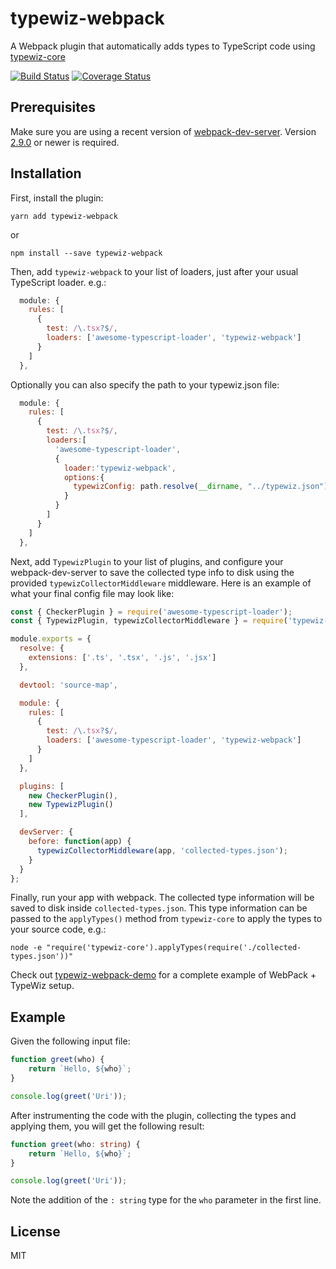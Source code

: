 # typewiz-webpack

A Webpack plugin that automatically adds types to TypeScript code using [typewiz-core](https://www.npmjs.com/package/typewiz-core)

[![Build Status](https://travis-ci.org/urish/typewiz.png?branch=master)](https://travis-ci.org/urish/typewiz)
[![Coverage Status](https://coveralls.io/repos/github/urish/typewiz/badge.svg?branch=master)](https://coveralls.io/github/urish/typewiz?branch=master)

## Prerequisites 

Make sure you are using a recent version of [webpack-dev-server](https://github.com/webpack/webpack-dev-server). Version [2.9.0](https://github.com/webpack/webpack-dev-server/releases/tag/v2.9.0) or newer is required.

## Installation

First, install the plugin:

    yarn add typewiz-webpack

or

    npm install --save typewiz-webpack

Then, add `typewiz-webpack` to your list of loaders, just after your usual TypeScript loader. e.g.:

```javascript
  module: {
    rules: [
      {
        test: /\.tsx?$/,
        loaders: ['awesome-typescript-loader', 'typewiz-webpack']
      }
    ]
  },
```

Optionally you can also specify the path to your typewiz.json file:

```javascript
  module: {
    rules: [
      {
        test: /\.tsx?$/,
        loaders:[
          'awesome-typescript-loader',
          {
            loader:'typewiz-webpack',
            options:{
              typewizConfig: path.resolve(__dirname, "../typewiz.json")
            }
          }
        ]
      }
    ]
  },
```

Next, add `TypewizPlugin` to your list of plugins, and configure
your webpack-dev-server to save the collected type info to disk using the provided `typewizCollectorMiddleware` middleware. Here is an example of what your final config file may look like:

```javascript
const { CheckerPlugin } = require('awesome-typescript-loader');
const { TypewizPlugin, typewizCollectorMiddleware } = require('typewiz-webpack');

module.exports = {
  resolve: {
    extensions: ['.ts', '.tsx', '.js', '.jsx']
  },

  devtool: 'source-map',

  module: {
    rules: [
      {
        test: /\.tsx?$/,
        loaders: ['awesome-typescript-loader', 'typewiz-webpack']
      }
    ]
  },

  plugins: [
    new CheckerPlugin(),
    new TypewizPlugin()
  ],

  devServer: {
    before: function(app) {
      typewizCollectorMiddleware(app, 'collected-types.json');
    }
  }
};
```

Finally, run your app with webpack. The collected type information will be saved to disk inside `collected-types.json`. This type information can be passed to the `applyTypes()` method from `typewiz-core` to apply the types to your source code, e.g.:

```
node -e "require('typewiz-core').applyTypes(require('./collected-types.json'))"
```

Check out [typewiz-webpack-demo](https://github.com/urish/typewiz-webpack-demo) for a complete example of WebPack + TypeWiz setup.

## Example

Given the following input file:

```typescript
function greet(who) {
    return `Hello, ${who}`;
}

console.log(greet('Uri'));
```

After instrumenting the code with the plugin, collecting the types and applying them, you will get the following result:

```typescript
function greet(who: string) {
    return `Hello, ${who}`;
}

console.log(greet('Uri'));
```

Note the addition of the `: string` type for the `who` parameter in the first line.

## License

MIT

